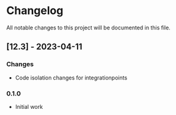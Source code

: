 # Changelog
All notable changes to this project will be documented in this file.

## [12.3] - 2023-04-11
### Changes
- Code isolation changes for integrationpoints

### 0.1.0

- Initial work